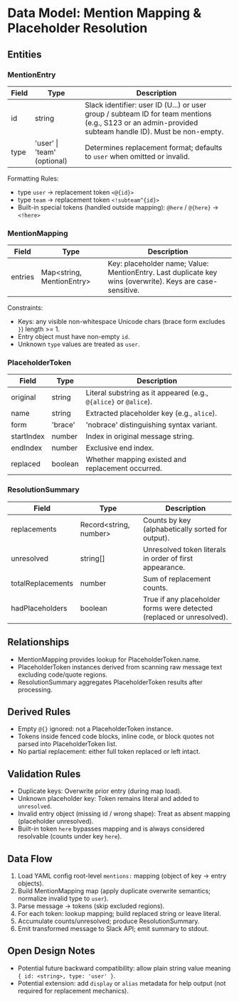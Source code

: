 # Data Model: Mention Mapping & Placeholder Resolution

## Entities

### MentionEntry

| Field | Type                        | Description                                                                                                                                           |
| ----- | --------------------------- | ----------------------------------------------------------------------------------------------------------------------------------------------------- |
| id    | string                      | Slack identifier: user ID (U...) or user group / subteam ID for team mentions (e.g., S123 or an admin-provided subteam handle ID). Must be non-empty. |
| type  | 'user' \| 'team' (optional) | Determines replacement format; defaults to `user` when omitted or invalid.                                                                            |

Formatting Rules:

- type `user` → replacement token `<@{id}>`
- type `team` → replacement token `<!subteam^{id}>`
- Built-in special tokens (handled outside mapping): `@here` / `@{here}` → `<!here>`

### MentionMapping

| Field   | Type                      | Description                                                                                               |
| ------- | ------------------------- | --------------------------------------------------------------------------------------------------------- |
| entries | Map<string, MentionEntry> | Key: placeholder name; Value: MentionEntry. Last duplicate key wins (overwrite). Keys are case-sensitive. |

Constraints:

- Keys: any visible non-whitespace Unicode chars (brace form excludes `}`) length >= 1.
- Entry object must have non-empty `id`.
- Unknown `type` values are treated as `user`.

### PlaceholderToken

| Field      | Type    | Description                                                      |
| ---------- | ------- | ---------------------------------------------------------------- |
| original   | string  | Literal substring as it appeared (e.g., `@{alice}` or `@alice`). |
| name       | string  | Extracted placeholder key (e.g., `alice`).                       |
| form       | 'brace' | 'nobrace' distinguishing syntax variant.                         |
| startIndex | number  | Index in original message string.                                |
| endIndex   | number  | Exclusive end index.                                             |
| replaced   | boolean | Whether mapping existed and replacement occurred.                |

### ResolutionSummary

| Field             | Type                   | Description                                                           |
| ----------------- | ---------------------- | --------------------------------------------------------------------- |
| replacements      | Record<string, number> | Counts by key (alphabetically sorted for output).                     |
| unresolved        | string[]               | Unresolved token literals in order of first appearance.               |
| totalReplacements | number                 | Sum of replacement counts.                                            |
| hadPlaceholders   | boolean                | True if any placeholder forms were detected (replaced or unresolved). |

## Relationships

- MentionMapping provides lookup for PlaceholderToken.name.
- PlaceholderToken instances derived from scanning raw message text excluding code/quote regions.
- ResolutionSummary aggregates PlaceholderToken results after processing.

## Derived Rules

- Empty `@{}` ignored: not a PlaceholderToken instance.
- Tokens inside fenced code blocks, inline code, or block quotes not parsed into PlaceholderToken list.
- No partial replacement: either full token replaced or left intact.

## Validation Rules

- Duplicate keys: Overwrite prior entry (during map load).
- Unknown placeholder key: Token remains literal and added to `unresolved`.
- Invalid entry object (missing id / wrong shape): Treat as absent mapping (placeholder unresolved).
- Built-in token `here` bypasses mapping and is always considered resolvable (counts under key `here`).

## Data Flow

1. Load YAML config root-level `mentions:` mapping (object of key → entry objects).
2. Build MentionMapping map (apply duplicate overwrite semantics; normalize invalid type to `user`).
3. Parse message -> tokens (skip excluded regions).
4. For each token: lookup mapping; build replaced string or leave literal.
5. Accumulate counts/unresolved; produce ResolutionSummary.
6. Emit transformed message to Slack API; emit summary to stdout.

## Open Design Notes

- Potential future backward compatibility: allow plain string value meaning `{ id: <string>, type: 'user' }`.
- Potential extension: add `display` or `alias` metadata for help output (not required for replacement mechanics).
